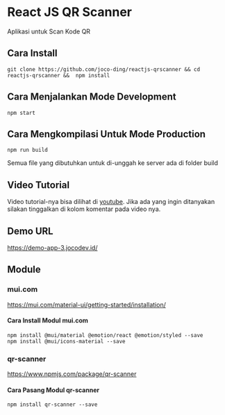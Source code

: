 # React JS QR Scanner 

Aplikasi untuk Scan Kode QR

## Cara Install

    git clone https://github.com/joco-ding/reactjs-qrscanner && cd reactjs-qrscanner &&  npm install

## Cara Menjalankan Mode Development

    npm start

## Cara Mengkompilasi Untuk Mode Production

    npm run build

Semua file yang dibutuhkan untuk di-unggah ke server ada di folder build

## Video Tutorial

Video tutorial-nya bisa dilihat di [youtube](https://youtu.be/ZuGBNgF1DSY). Jika ada yang ingin ditanyakan silakan tinggalkan di kolom komentar pada video nya.

## Demo URL

https://demo-app-3.jocodev.id/

## Module

### mui.com
https://mui.com/material-ui/getting-started/installation/

#### Cara Install Modul mui.com
    npm install @mui/material @emotion/react @emotion/styled --save
    npm install @mui/icons-material --save

### qr-scanner
https://www.npmjs.com/package/qr-scanner

#### Cara Pasang Modul qr-scanner
    npm install qr-scanner --save
